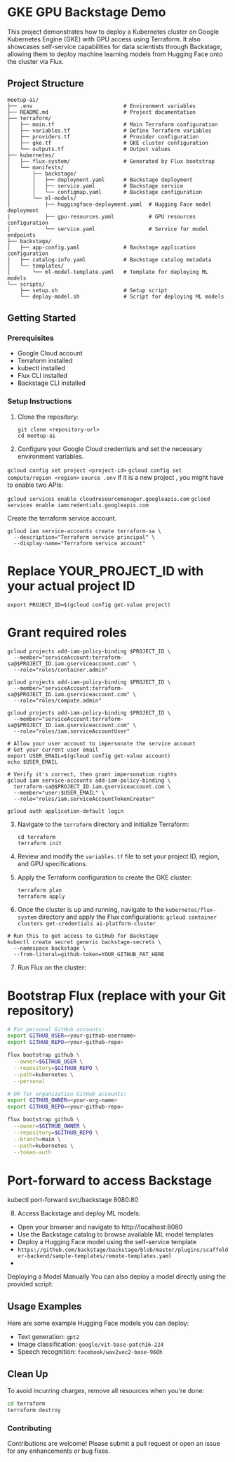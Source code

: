 # GKE GPU Backstage Demo

This project demonstrates how to deploy a Kubernetes cluster on Google Kubernetes Engine (GKE) with GPU access using Terraform. It also showcases self-service capabilities for data scientists through Backstage, allowing them to deploy machine learning models from Hugging Face onto the cluster via Flux.

## Project Structure

```
meetup-ai/
├── .env                             # Environment variables
├── README.md                        # Project documentation
├── terraform/
│   ├── main.tf                      # Main Terraform configuration
│   ├── variables.tf                 # Define Terraform variables
│   ├── providers.tf                 # Provider configuration
│   ├── gke.tf                       # GKE cluster configuration
│   └── outputs.tf                   # Output values
├── kubernetes/
│   ├── flux-system/                 # Generated by Flux bootstrap
│   └── manifests/
│       ├── backstage/
│       │   ├── deployment.yaml      # Backstage deployment
│       │   ├── service.yaml         # Backstage service
│       │   └── configmap.yaml       # Backstage configuration
│       └── ml-models/
│           ├── huggingface-deployment.yaml  # Hugging Face model deployment
│           ├── gpu-resources.yaml           # GPU resources configuration
│           └── service.yaml                 # Service for model endpoints
├── backstage/
│   ├── app-config.yaml              # Backstage application configuration
│   ├── catalog-info.yaml            # Backstage catalog metadata
│   └── templates/
│       └── ml-model-template.yaml   # Template for deploying ML models
└── scripts/
    ├── setup.sh                     # Setup script
    └── deploy-model.sh              # Script for deploying ML models
```

## Getting Started

### Prerequisites

- Google Cloud account
- Terraform installed
- kubectl installed
- Flux CLI installed
- Backstage CLI installed

### Setup Instructions

1. Clone the repository:
   ```
   git clone <repository-url>
   cd meetup-ai
   ```

2. Configure your Google Cloud credentials and set the necessary environment variables.

`gcloud config set project <project-id>`
`gcloud config set compute/region <region>`
`source .env`
If it is a new project , you might have to enable two APIs:

`gcloud services enable cloudresourcemanager.googleapis.com`
`gcloud services enable iamcredentials.googleapis.com`

Create the terraform service account.
```
gcloud iam service-accounts create terraform-sa \
  --description="Terraform service principal" \
  --display-name="Terraform service account"
```

# Replace YOUR_PROJECT_ID with your actual project ID
`export PROJECT_ID=$(gcloud config get-value project)`

# Grant required roles
```
gcloud projects add-iam-policy-binding $PROJECT_ID \
  --member="serviceAccount:terraform-sa@$PROJECT_ID.iam.gserviceaccount.com" \
  --role="roles/container.admin"

gcloud projects add-iam-policy-binding $PROJECT_ID \
  --member="serviceAccount:terraform-sa@$PROJECT_ID.iam.gserviceaccount.com" \
  --role="roles/compute.admin"

gcloud projects add-iam-policy-binding $PROJECT_ID \
  --member="serviceAccount:terraform-sa@$PROJECT_ID.iam.gserviceaccount.com" \
  --role="roles/iam.serviceAccountUser"

# Allow your user account to impersonate the service account
# Get your current user email
export USER_EMAIL=$(gcloud config get-value account)
echo $USER_EMAIL

# Verify it's correct, then grant impersonation rights
gcloud iam service-accounts add-iam-policy-binding \
  terraform-sa@$PROJECT_ID.iam.gserviceaccount.com \
  --member="user:$USER_EMAIL" \
  --role="roles/iam.serviceAccountTokenCreator"

```

`gcloud auth application-default login`

3. Navigate to the `terraform` directory and initialize Terraform:
   ```
   cd terraform
   terraform init
   ```

4. Review and modify the `variables.tf` file to set your project ID, region, and GPU specifications.

5. Apply the Terraform configuration to create the GKE cluster:
   ```
   terraform plan
   terraform apply
   ```

6. Once the cluster is up and running, navigate to the `kubernetes/flux-system` directory and apply the Flux configurations:
`gcloud container clusters get-credentials ai-platform-cluster`
```
# Run this to get access to GitHub for Backstage
kubectl create secret generic backstage-secrets \
  --namespace backstage \
  --from-literal=github-token=YOUR_GITHUB_PAT_HERE
```
7. Run Flux on the cluster:

# Bootstrap Flux (replace with your Git repository)
```bash
# For personal GitHub accounts:
export GITHUB_USER=<your-github-username>
export GITHUB_REPO=<your-github-repo>

flux bootstrap github \
  --owner=$GITHUB_USER \
  --repository=$GITHUB_REPO \
  --path=kubernetes \
  --personal

# OR for organization GitHub accounts:
export GITHUB_OWNER=<your-org-name>
export GITHUB_REPO=<your-github-repo>

flux bootstrap github \
  --owner=$GITHUB_OWNER \
  --repository=$GITHUB_REPO \
  --branch=main \
  --path=kubernetes \
  --token-auth
```

# Port-forward to access Backstage
kubectl port-forward svc/backstage 8080:80

8. Access Backstage and deploy ML models:

- Open your browser and navigate to http://localhost:8080
- Use the Backstage catalog to browse available ML model templates
- Deploy a Hugging Face model using the self-service template
- `https://github.com/backstage/backstage/blob/master/plugins/scaffolder-backend/sample-templates/remote-templates.yaml`
- 

Deploying a Model Manually
You can also deploy a model directly using the provided script:

## Usage Examples

Here are some example Hugging Face models you can deploy:

- Text generation: `gpt2`
- Image classification: `google/vit-base-patch16-224`
- Speech recognition: `facebook/wav2vec2-base-960h`

## Clean Up

To avoid incurring charges, remove all resources when you're done:

```bash
cd terraform
terraform destroy
```
### Contributing

Contributions are welcome! Please submit a pull request or open an issue for any enhancements or bug fixes.
